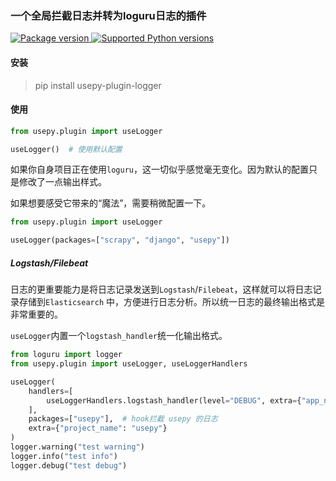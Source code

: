 ### 一个全局拦截日志并转为loguru日志的插件

<a href="https://pypi.org/project/usepy-plugin-logger" target="_blank">
    <img src="https://img.shields.io/pypi/v/usepy-plugin-logger.svg" alt="Package version">
</a>

<a href="https://pypi.org/project/usepy-plugin-logger" target="_blank">
    <img src="https://img.shields.io/pypi/pyversions/usepy-plugin-logger.svg" alt="Supported Python versions">
</a>

#### 安装

> pip install usepy-plugin-logger

#### 使用

```python
from usepy.plugin import useLogger

useLogger()  # 使用默认配置

```

如果你自身项目正在使用`loguru`，这一切似乎感觉毫无变化。因为默认的配置只是修改了一点输出样式。

如果想要感受它带来的“魔法”，需要稍微配置一下。

```python
from usepy.plugin import useLogger

useLogger(packages=["scrapy", "django", "usepy"])

```

##### Logstash/Filebeat

日志的更重要能力是将日志记录发送到`Logstash`/`Filebeat`，这样就可以将日志记录存储到`Elasticsearch`
中，方便进行日志分析。所以统一日志的最终输出格式是非常重要的。

`useLogger`内置一个`logstash_handler`统一化输出格式。

```python
from loguru import logger
from usepy.plugin import useLogger, useLoggerHandlers

useLogger(
    handlers=[
        useLoggerHandlers.logstash_handler(level="DEBUG", extra={"app_name": "spider"})
    ],
    packages=["usepy"],  # hook拦截 usepy 的日志
    extra={"project_name": "usepy"}
)
logger.warning("test warning")
logger.info("test info")
logger.debug("test debug")

```


